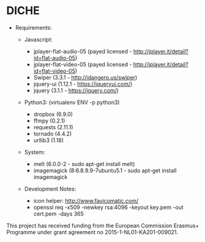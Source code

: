# DICHE

* Requirements:

  * Javascript:
    * jplayer-flat-audio-05 (payed licensed - http://jplayer.it/detail?id=flat-audio-05)
    * jplayer-flat-video-05 (payed licensed - http://jplayer.it/detail?id=flat-video-05)
    * Swiper (3.3.1 - http://idangero.us/swiper)
    * jquery-ui (1.12.1 - https://jqueryui.com/)
    * jquery (3.1.1 - https://jquery.com/)

  * Python3: (virtualenv ENV -p python3)
    * dropbox (6.9.0)
    * ffmpy (0.2.1)
    * requests (2.11.1)
    * tornado (4.4.2)
    * urllib3 (1.18)

  * System:
    * melt (6.0.0-2 - sudo apt-get install melt)
    * imagemagick (8:6.8.9.9-7ubuntu5.1 - sudo apt-get install imagemagick

  * Development Notes:
    * icon helper: http://www.favicomatic.com/
    * openssl req -x509 -newkey rsa:4096 -keyout key.pem -out cert.pem -days 365
   
This project has received funding from the European Commission Erasmus+ Programme under grant agreement no 2015-1-NL01-KA201-009021.
